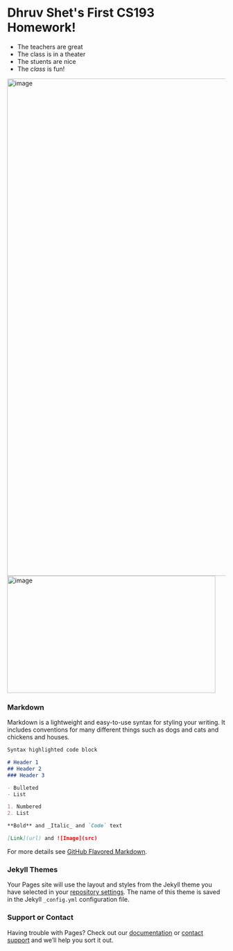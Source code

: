 # Dhruv Shet's First CS193 Homework!

- The teachers are great
- The class is in a theater
- The stuents are nice
- The _class_ is fun!

<img width="1600" height="1146" alt="image" src="https://github.com/user-attachments/assets/06b93018-e4fa-4f8c-b316-7d91d5942f69" />

<img width="480" height="270" alt="image" src="https://github.com/user-attachments/assets/39690f94-36bb-4fd5-831c-5bb8251cc1d6" />





### Markdown

Markdown is a lightweight and easy-to-use syntax for styling your writing. It includes conventions for many different things such as dogs and cats and chickens and houses.

```markdown
Syntax highlighted code block

# Header 1
## Header 2
### Header 3

- Bulleted
- List

1. Numbered
2. List

**Bold** and _Italic_ and `Code` text

[Link](url) and ![Image](src)
```

For more details see [GitHub Flavored Markdown](https://guides.github.com/features/mastering-markdown/).

### Jekyll Themes

Your Pages site will use the layout and styles from the Jekyll theme you have selected in your [repository settings](https://github.com/kalutes/CS193_Fall18_Lab1/settings). The name of this theme is saved in the Jekyll `_config.yml` configuration file.

### Support or Contact

Having trouble with Pages? Check out our [documentation](https://help.github.com/categories/github-pages-basics/) or [contact support](https://github.com/contact) and we’ll help you sort it out.

